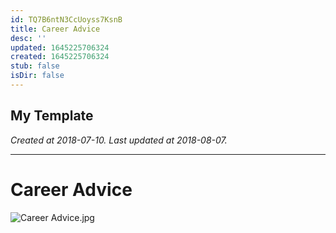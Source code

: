 ```yaml
---
id: TQ7B6ntN3CcUoyss7KsnB
title: Career Advice
desc: ''
updated: 1645225706324
created: 1645225706324
stub: false
isDir: false
---
```

My Template
---

_Created at 2018-07-10._
_Last updated at 2018-08-07._




---

# Career Advice


![Career Advice.jpg](assets/Career-Advice.jpg)


